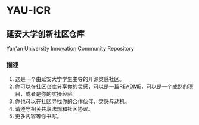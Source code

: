 # YAU-ICR

## 延安大学创新社区仓库

Yan'an University Innovation Community Repository

### 描述

1. 这是一个由延安大学学生主导的开源灵感社区。
2. 你可以在社区仓库分享你的灵感，可以是一篇README，可以是一个成熟的项目，或者是你的实操经验。
3. 你也可以在社区寻找你的合作伙伴、灵感与动机。
4. 请遵守相关共享法规和社区协议。
5. 更多内容等你书写。
